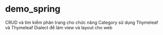# demo_spring
CRUD và tìm kiếm phân trang cho chức năng Category sử dụng Thymeleaf và Thymeleaf Dialect để làm view và layout cho web